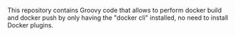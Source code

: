 This repository contains Groovy code that allows to perform docker build and docker push by only having the "docker cli" installed, no need to install Docker plugins.
